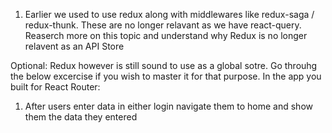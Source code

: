 1. Earlier we used to use redux along with middlewares like redux-saga / redux-thunk. These are no longer relavant as we have react-query. Reaserch more on this topic and understand why Redux is no longer relavent as an API Store

Optional:
Redux however is still sound to use as a global sotre. Go throuhg the below excercise if you wish to master it for that purpose.
In the app you built for React Router:

1. After users enter data in either login navigate them to home and show them the data they entered
